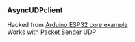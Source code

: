 ### AsyncUDPclient  
Hacked from [Arduino ESP32 core example](https://github.com/espressif/arduino-esp32/tree/master/libraries/AsyncUDP/examples)  
Works with [Packet Sender](https://packetsender.com) UDP
